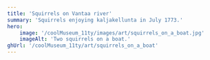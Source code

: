 ```yaml
---
title: 'Squirrels on Vantaa river'
summary: 'Squirrels enjoying kaljakellunta in July 1773.'
hero:
    image: '/coolMuseum_11ty/images/art/squirrels_on_a_boat.jpg'
    imageAlt: 'Two squirrels on a boat.'
ghUrl: '/coolMuseum_11ty/art/squirrels_on_a_boat'
---
```

